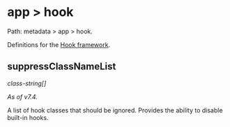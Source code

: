 # app > hook

Path: metadata > app > hook.

Definitions for the [Hook framework](../hooks.md).

## suppressClassNameList

*class-string[]*

*As of v7.4.*

A list of hook classes that should be ignored. Provides the ability to disable built-in hooks.

